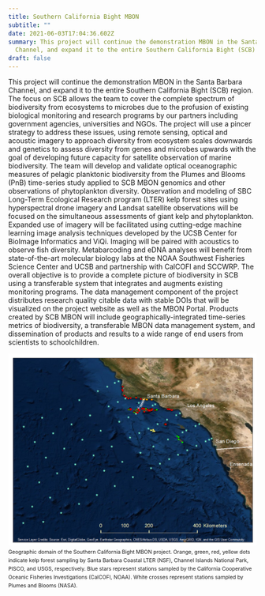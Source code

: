 ```yaml
---
title: Southern California Bight MBON
subtitle: ""
date: 2021-06-03T17:04:36.602Z
summary: This project will continue the demonstration MBON in the Santa Barbara
  Channel, and expand it to the entire Southern California Bight (SCB) region.
draft: false
---
```

This project will continue the demonstration MBON in the Santa Barbara Channel, and expand it to the entire Southern California Bight (SCB) region. The focus on SCB allows the team to cover the complete spectrum of biodiversity from ecosystems to microbes due to the profusion of existing biological monitoring and research programs by our partners including government agencies, universities and NGOs. The project will use a pincer strategy to address these issues, using remote sensing, optical and acoustic imagery to approach diversity from ecosystem scales downwards and genetics to assess diversity from genes and microbes upwards with the goal of developing future capacity for satellite observation of marine biodiversity. The team will develop and validate optical oceanographic measures of pelagic planktonic biodiversity from the Plumes and Blooms (PnB) time-series study applied to SCB MBON genomics and other observations of phytoplankton diversity. Observation and modeling of SBC Long-Term Ecological Research program (LTER) kelp forest sites using hyperspectral drone imagery and Landsat satellite observations will be focused on the simultaneous assessments of giant kelp and phytoplankton. Expanded use of imagery will be facilitated using cutting-edge machine learning image analysis techniques developed by the UCSB Center for BioImage Informatics and ViQi. Imaging will be paired with acoustics to observe fish diversity. Metabarcoding and eDNA analyses will benefit from state-of-the-art molecular biology labs at the NOAA Southwest Fisheries Science Center and UCSB and partnership with CalCOFI and SCCWRP. The overall objective is to provide a complete picture of biodiversity in SCB using a transferable system that integrates and augments existing monitoring programs. The data management component of the project distributes research quality citable data with stable DOIs that will be visualized on the project website as well as the MBON Portal. Products created by SCB MBON will include geographically-integrated time-series metrics of biodiversity, a transferable MBON data management system, and dissemination of products and results to a wide range of end users from scientists to schoolchildren.

<img src="socal-mbon-2.jpg"><span style="font-size: .75em;">Geographic domain of the Southern California Bight MBON project. Orange, green, red, yellow dots indicate kelp forest sampling by Santa Barbara Coastal LTER (NSF), Channel Islands National Park, PISCO, and USGS, respectively. Blue stars represent stations sampled by the California Cooperative Oceanic Fisheries Investigations (CalCOFI, NOAA). White crosses represent stations sampled by Plumes and Blooms (NASA).</span>
